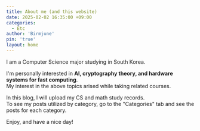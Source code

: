 ```yaml
---
title: About me (and this website)
date: 2025-02-02 16:35:00 +09:00
categories: 
  - Etc
author: 'Birmjune'
pin: 'true'
layout: home   
---
```

I am a Computer Science major studying in South Korea.

I'm personally interested in **AI, cryptography theory, and hardware systems for fast computing**.                         
My interest in the above topics arised while taking related courses.           
 
In this blog, I will upload my CS and math study records.            
To see my posts utilized by category, go to the "Categories" tab and see the posts for each category.            

Enjoy, and have a nice day!
